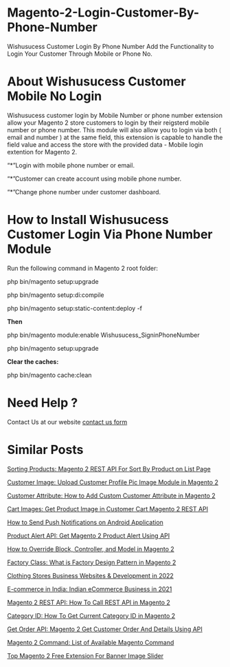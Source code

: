 # Magento-2-Login-Customer-By-Phone-Number
Wishusucess Customer Login By Phone Number Add the Functionality to Login Your Customer Through Mobile or Phone No.

# About Wishusucess Customer Mobile No Login
Wishusucess customer login by Mobile Number or phone number extension allow your Magento 2 store customers to login by their reigsterd mobile number or phone number. This module will also allow you to login via both ( email and number ) at the same field, this extension is capable to handle the field value and access the store with the provided data - Mobile login extention for Magento 2.

“*”Login with mobile phone number or email.

“*”Customer can create account using mobile phone number.

“*”Change phone number under customer dashboard.

# How to Install Wishusucess Customer Login Via Phone Number Module

Run the following command in Magento 2 root folder:

php bin/magento setup:upgrade

php bin/magento setup:di:compile

php bin/magento setup:static-content:deploy -f

**Then**

php bin/magento module:enable Wishusucess_SigninPhoneNumber

php bin/magento setup:upgrade

**Clear the caches:**

php bin/magento cache:clean


# Need Help ?

Contact Us at our website [contact us form](https://wishusucess.com/)


# Similar Posts

[Sorting Products: Magento 2 REST API For Sort By Product on List Page](http://www.wishusucess.com/how-to-sorting-products-using-magento2-rest-api/)

[Customer Image: Upload Customer Profile Pic Image Module in Magento 2](http://www.wishusucess.com/upload-customer-image-for-profile-pic-in-magento-2/)

[Customer Attribute: How to Add Custom Customer Attribute in Magento 2](http://www.wishusucess.com/how-to-create-custom-customer-attribute-in-magento-2/)

[Cart Images: Get Product Image in Customer Cart Magento 2 REST API](http://www.wishusucess.com/get-magento-2-customer-cart-images/)

[How to Send Push Notifications on Android Application](http://www.wishusucess.com/how-to-send-push-notifications-on-android-application/)

[Product Alert API: Get Magento 2 Product Alert Using API](http://www.wishusucess.com/magento-2-product-alert-api/)

[How to Override Block, Controller, and Model in Magento 2](http://www.wishusucess.com/how-to-override-block/)

[Factory Class: What is Factory Design Pattern in Magento 2](http://www.wishusucess.com/what-is-factory-class-in-magento-2/)

[Clothing Stores Business Websites & Development in 2022](http://www.wishusucess.com/clothing-stores-business-websites/)

[E-commerce in India: Indian eCommerce Business in 2021](http://www.wishusucess.com/e-commerce-in-india/)

[Magento 2 REST API: How To Call REST API in Magento 2](http://www.wishusucess.com/how-to-call-magento-2-rest-api/)

[Category ID: How To Get Current Category ID in Magento 2](http://www.wishusucess.com/how-to-get-current-category-id-in-magento-2/)

[Get Order API: Magento 2 Get Customer Order And Details Using API](http://www.wishusucess.com/magento-2-get-customer-orders-api/)

[Magento 2 Command: List of Available Magento Command](http://www.wishusucess.com/list-of-magento-2-command/)

[Top Magento 2 Free Extension For Banner Image Slider](http://www.wishusucess.com/magento-2-free-extension-for-banner-image-slider/)
